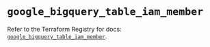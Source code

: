 # `google_bigquery_table_iam_member`

Refer to the Terraform Registry for docs: [`google_bigquery_table_iam_member`](https://registry.terraform.io/providers/drfaust92/google/4.16.4/docs/resources/bigquery_table_iam_member).
